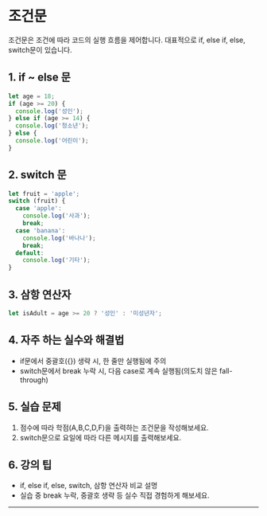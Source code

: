 # 조건문

조건문은 조건에 따라 코드의 실행 흐름을 제어합니다. 대표적으로 if, else if, else, switch문이 있습니다.

## 1. if ~ else 문
```javascript
let age = 18;
if (age >= 20) {
  console.log('성인');
} else if (age >= 14) {
  console.log('청소년');
} else {
  console.log('어린이');
}
```

## 2. switch 문
```javascript
let fruit = 'apple';
switch (fruit) {
  case 'apple':
    console.log('사과');
    break;
  case 'banana':
    console.log('바나나');
    break;
  default:
    console.log('기타');
}
```

## 3. 삼항 연산자
```javascript
let isAdult = age >= 20 ? '성인' : '미성년자';
```

## 4. 자주 하는 실수와 해결법
- if문에서 중괄호({}) 생략 시, 한 줄만 실행됨에 주의
- switch문에서 break 누락 시, 다음 case로 계속 실행됨(의도치 않은 fall-through)

## 5. 실습 문제
1. 점수에 따라 학점(A,B,C,D,F)을 출력하는 조건문을 작성해보세요.
2. switch문으로 요일에 따라 다른 메시지를 출력해보세요.

## 6. 강의 팁
- if, else if, else, switch, 삼항 연산자 비교 설명
- 실습 중 break 누락, 중괄호 생략 등 실수 직접 경험하게 해보세요.

---
